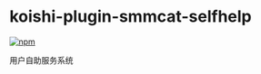 # koishi-plugin-smmcat-selfhelp

[![npm](https://img.shields.io/npm/v/koishi-plugin-smmcat-selfhelp?style=flat-square)](https://www.npmjs.com/package/koishi-plugin-smmcat-selfhelp)

用户自助服务系统
